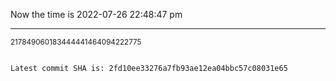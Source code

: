 Now the time is 2022-07-26 22:48:47 pm

---

<small>217849060183444441464094222775</small>

```txt

Latest commit SHA is: 2fd10ee33276a7fb93ae12ea04bbc57c08031e65
```
